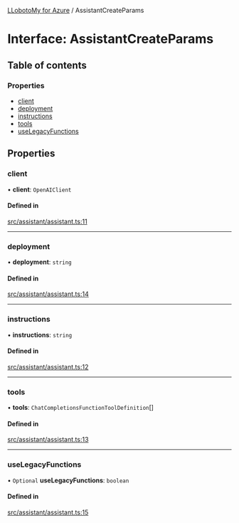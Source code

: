 [LLobotoMy for Azure](../README.md) / AssistantCreateParams

# Interface: AssistantCreateParams

## Table of contents

### Properties

- [client](AssistantCreateParams.md#client)
- [deployment](AssistantCreateParams.md#deployment)
- [instructions](AssistantCreateParams.md#instructions)
- [tools](AssistantCreateParams.md#tools)
- [useLegacyFunctions](AssistantCreateParams.md#uselegacyfunctions)

## Properties

### client

• **client**: `OpenAIClient`

#### Defined in

[src/assistant/assistant.ts:11](https://github.com/paztek/llobotomy-azure/blob/5572695/src/assistant/assistant.ts#L11)

___

### deployment

• **deployment**: `string`

#### Defined in

[src/assistant/assistant.ts:14](https://github.com/paztek/llobotomy-azure/blob/5572695/src/assistant/assistant.ts#L14)

___

### instructions

• **instructions**: `string`

#### Defined in

[src/assistant/assistant.ts:12](https://github.com/paztek/llobotomy-azure/blob/5572695/src/assistant/assistant.ts#L12)

___

### tools

• **tools**: `ChatCompletionsFunctionToolDefinition`[]

#### Defined in

[src/assistant/assistant.ts:13](https://github.com/paztek/llobotomy-azure/blob/5572695/src/assistant/assistant.ts#L13)

___

### useLegacyFunctions

• `Optional` **useLegacyFunctions**: `boolean`

#### Defined in

[src/assistant/assistant.ts:15](https://github.com/paztek/llobotomy-azure/blob/5572695/src/assistant/assistant.ts#L15)
